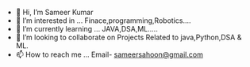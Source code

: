 - 👋 Hi, I’m Sameer Kumar
- 👀 I’m interested in ... Finace,programming,Robotics....
- 🌱 I’m currently learning ... JAVA,DSA,ML.....
- 💞️ I’m looking to collaborate on Projects Related to java,Python,DSA & ML.
- 📫 How to reach me ... Email- sameersahoon@gmail.com

<!---
Sameerniku/Sameerniku is a ✨ special ✨ repository because its `README.md` (this file) appears on your GitHub profile.
You can click the Preview link to take a look at your changes.
--->

